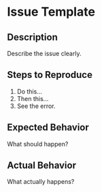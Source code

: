 # Issue Template

## Description
Describe the issue clearly.

## Steps to Reproduce
1. Do this...
2. Then this...
3. See the error.

## Expected Behavior
What should happen?

## Actual Behavior
What actually happens?

